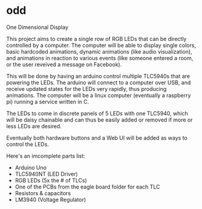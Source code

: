 odd
===

One Dimensional Display

This project aims to create a single row of RGB LEDs that can be directly controlled by a computer. The computer will be able to display single colors, basic hardcoded animations, dynamic animations (like audio visualization), and animations in reaction to various events (like someone entered a room, or the user reveived a message on Facebook).

This will be done by having an arduino control multiple TLC5940s that are powering the LEDs. The arduino will connect to a computer over USB, and receive updated states for the LEDs very rapidly, thus producing animations. The computer will be a linux computer (eventually a raspberry pi) running a service written in C.

The LEDs to come in discrete panels of 5 LEDs with one TLC5940, which will be daisy chainable and can thus be easily added or removed if more or less LEDs are desired.

Eventually both hardware buttons and a Web UI will be added as ways to control the LEDs.


Here's an imcomplete parts list:
 - Arduino Uno
 - TLC5940NT (LED Driver)
 - RGB LEDs (5x the # of TLCs)
 - One of the PCBs from the eagle board folder for each TLC
 - Resistors & capacitors
 - LM3940 (Voltage Regulator)
